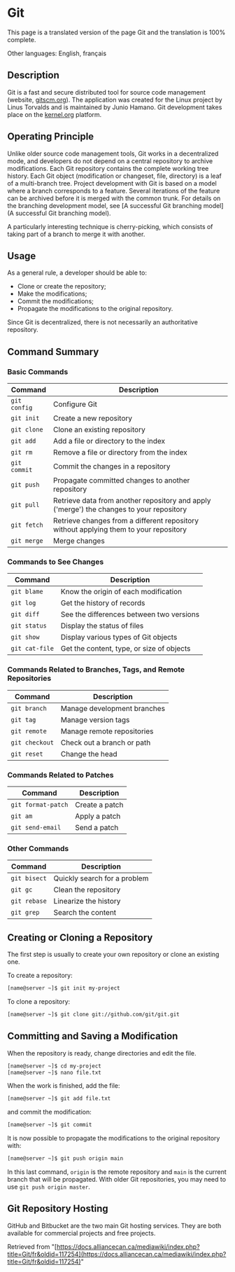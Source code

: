 # Git

This page is a translated version of the page Git and the translation is 100% complete.

Other languages: English, français


## Description

Git is a fast and secure distributed tool for source code management (website, [gitscm.org](gitscm.org)). The application was created for the Linux project by Linus Torvalds and is maintained by Junio Hamano. Git development takes place on the [kernel.org](kernel.org) platform.


## Operating Principle

Unlike older source code management tools, Git works in a decentralized mode, and developers do not depend on a central repository to archive modifications. Each Git repository contains the complete working tree history. Each Git object (modification or changeset, file, directory) is a leaf of a multi-branch tree. Project development with Git is based on a model where a branch corresponds to a feature. Several iterations of the feature can be archived before it is merged with the common trunk. For details on the branching development model, see [A successful Git branching model](A successful Git branching model).

A particularly interesting technique is cherry-picking, which consists of taking part of a branch to merge it with another.


## Usage

As a general rule, a developer should be able to:

* Clone or create the repository;
* Make the modifications;
* Commit the modifications;
* Propagate the modifications to the original repository.

Since Git is decentralized, there is not necessarily an authoritative repository.


## Command Summary

### Basic Commands

| Command     | Description                                      |
|-------------|--------------------------------------------------|
| `git config` | Configure Git                                     |
| `git init`   | Create a new repository                           |
| `git clone`  | Clone an existing repository                      |
| `git add`    | Add a file or directory to the index              |
| `git rm`     | Remove a file or directory from the index         |
| `git commit` | Commit the changes in a repository               |
| `git push`   | Propagate committed changes to another repository |
| `git pull`   | Retrieve data from another repository and apply ('merge') the changes to your repository |
| `git fetch`  | Retrieve changes from a different repository without applying them to your repository |
| `git merge`  | Merge changes                                    |


### Commands to See Changes

| Command     | Description                               |
|-------------|-------------------------------------------|
| `git blame`  | Know the origin of each modification      |
| `git log`   | Get the history of records                |
| `git diff`  | See the differences between two versions   |
| `git status` | Display the status of files               |
| `git show`  | Display various types of Git objects       |
| `git cat-file` | Get the content, type, or size of objects |


### Commands Related to Branches, Tags, and Remote Repositories

| Command      | Description                             |
|--------------|-----------------------------------------|
| `git branch`  | Manage development branches              |
| `git tag`    | Manage version tags                      |
| `git remote` | Manage remote repositories                |
| `git checkout` | Check out a branch or path              |
| `git reset`   | Change the head                          |


### Commands Related to Patches

| Command          | Description                |
|-----------------|----------------------------|
| `git format-patch` | Create a patch             |
| `git am`         | Apply a patch              |
| `git send-email`  | Send a patch               |


### Other Commands

| Command     | Description                       |
|-------------|-----------------------------------|
| `git bisect` | Quickly search for a problem     |
| `git gc`     | Clean the repository              |
| `git rebase` | Linearize the history             |
| `git grep`   | Search the content                |


## Creating or Cloning a Repository

The first step is usually to create your own repository or clone an existing one.

To create a repository:

```bash
[name@server ~]$ git init my-project
```

To clone a repository:

```bash
[name@server ~]$ git clone git://github.com/git/git.git
```


## Committing and Saving a Modification

When the repository is ready, change directories and edit the file.

```bash
[name@server ~]$ cd my-project
[name@server ~]$ nano file.txt
```

When the work is finished, add the file:

```bash
[name@server ~]$ git add file.txt
```

and commit the modification:

```bash
[name@server ~]$ git commit
```

It is now possible to propagate the modifications to the original repository with:

```bash
[name@server ~]$ git push origin main
```

In this last command, `origin` is the remote repository and `main` is the current branch that will be propagated.  With older Git repositories, you may need to use `git push origin master`.


## Git Repository Hosting

GitHub and Bitbucket are the two main Git hosting services. They are both available for commercial projects and free projects.

Retrieved from "[https://docs.alliancecan.ca/mediawiki/index.php?title=Git/fr&oldid=117254](https://docs.alliancecan.ca/mediawiki/index.php?title=Git/fr&oldid=117254)"
